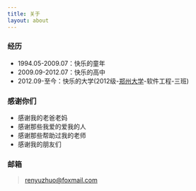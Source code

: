 ```yaml
---
title: 关于
layout: about
---
```


### **经历**

* 1994.05-2009.07：快乐的童年
* 2009.09-2012.07：快乐的高中
* 2012.09-至今：快乐的大学(2012级-[郑州大学](http://www.zzu.edu.cn)-软件工程-三班)

### **感谢你们**

* 感谢我的老爸老妈
* 感谢那些我爱的爱我的人
* 感谢那些帮助过我的老师
* 感谢我的朋友们

### **邮箱**
> <a href="mailto:renyuzhuo@foxmail.com">renyuzhuo@foxmail.com</a>

